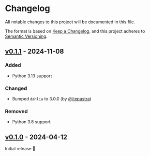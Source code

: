 # Changelog

All notable changes to this project will be documented in this file.

The format is based on [Keep a Changelog](https://keepachangelog.com/en/1.0.0/),
and this project adheres to [Semantic Versioning](https://semver.org/spec/v2.0.0.html).

## [v0.1.1] - 2024-11-08

### Added
- Python 3.13 support

### Changed
- Bumped `dahlia` to 3.0.0 (by [@itepastra](https://github.com/itepastra))

### Removed
- Python 3.8 support

## [v0.1.0] - 2024-04-12

Initial release 🎉


[v0.1.0]: https://github.com/trag1c/oddsprout/releases/tag/v0.1.0
[v0.1.1]: https://github.com/trag1c/oddsprout/compare/v0.1.0...v0.1.1
